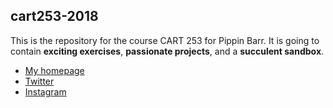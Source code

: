 ## cart253-2018

This is the repository for the course CART 253 for Pippin Barr.
It is going to contain __exciting exercises__, __passionate projects__,
and a __succulent sandbox__.
- [My homepage](https://www.pippinbarr.com/)
- [Twitter](https://www.twitter.com/pippinbarr)
- [Instagram](https://www.instagram.com/carlos.gbran)
